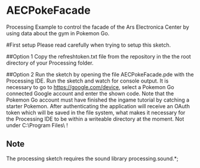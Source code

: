 # AECPokeFacade
Processing Example to control the facade of the Ars Electronica Center by using data about the gym in Pokemon Go.

#First setup
Please read carefully when trying to setup this sketch.

##Option 1
Copy the refreshtoken.txt file from the repository in the the root directory of your Processing folder.

##Option 2
Run the sketch by opening the file AECPokeFacade.pde with the Processing IDE. Run the sketch and watch for console output. It is necessary to go to https://google.com/device, select a Pokemon Go connected Google account and enter the shown code. Note that the Pokemon Go account must have finished the ingame tutorial by catching a starter Pokemon. After authenticating the application will receive an OAuth token which will be saved in the file system, what makes it necessary for the Processing IDE to be within a writeable directory at the moment. Not under C:\Program Files\ !

## Note
The processing sketch requires the sound library processing.sound.*;
